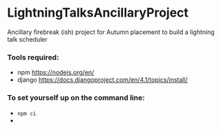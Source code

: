 # LightningTalksAncillaryProject
Ancillary firebreak (ish) project for Autumn placement to build a lightning talk scheduler

### Tools required:
- npm https://nodejs.org/en/
- django https://docs.djangoproject.com/en/4.1/topics/install/

### To set yourself up on the command line:
- ```npm ci```
- 
